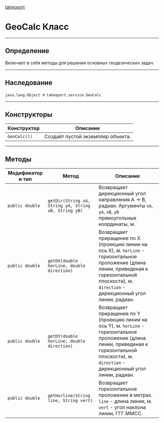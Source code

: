 
[taheoport](https://github.com/AndrewNizovkin/Taheoport/blob/main/README.md)

# GeoCalc Класс

---

## Определение

Включает в себя методы для решения основных геодезических задач.

---

## Наследование

`java.lang.Object` -> `taheoport.service.GeoCalc`

---

## Конструкторы

Конструктор | Описание
--- | ---
`GeoCalc())`| Создаёт пустой экземпляр объекта.

---

## Методы

Модификатор и тип | Метод | Описание
--- | --- | ---
`public double` | `getDir(String xA, String yA, String xB, String yB)` |  Возвращает дирекционный угол направления A -> B, радиан. Аргументы `xA`, `yA`, `xB`, `yB` прямоугольные координаты, м.
`public double` | `getDX(double horLine, double direction)` |  Возвращает приращение по X (проекцию линии на ось X), м. `horLine` - горизонтальное проложение (длина линии, приведеная к горизонтальной плоскости), м. `direction` - дирекционный угол линии, радиан. 
`public double` | `getDY(double horLine, double direction)` |  Возвращает приращение по Y (проекцию линии на ось Y), м. `horLine` - горизонтальное проложение (длина линии, приведеная к горизонтальной плоскости), м. `direction` - дирекционный угол линии, радиан.
`public double` | `getHorline(String line, String vert)` |  Возвращает горизонтальное проложение в метрах. `line` - длина линии, м. `vert` - угол наклона линии, ГГГ.ММСС.
